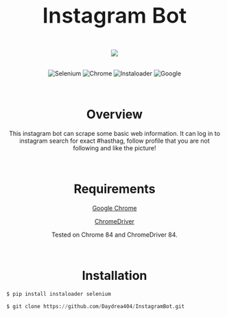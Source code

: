 
<div align="center">
<p style="font-size:50px;font-weight:600;">Instagram Bot</p>


<img align="center" src="https://www.elegantthemes.com/blog/wp-content/uploads/2019/12/instagram-marketing-strategies-featured-image.jpg">

</br>
</br>




![Selenium](https://img.shields.io/badge/Selenium-3.141.0-blueviolet?style=for-the-badge&logoColor=blueviolet&logo=sellfy) ![Chrome](https://img.shields.io/badge/Chromedriver-84.0.4147.3-blueviolet?style=for-the-badge&logo=google&logoColor=blueviolet) ![Instaloader](https://img.shields.io/badge/Instaloader-4.4.5-blueviolet?style=for-the-badge&logo=instagram&link=https://github.com/instaloader/instaloader&logoColor=blueviolet) ![Google](https://img.shields.io/badge/Google%20Chrome-84-blueviolet?style=for-the-badge&logo=google%20chrome&link=https://www.google.com/chrome/&logoColor=blueviolet)


</br>

# Overview


This instagram bot can scrape some basic web information. It can log in to instagram search for exact #hasthag, follow profile that you are not following and  like the picture!


</br>

# Requirements


[Google Chrome][googlechrome]



[ChromeDriver][chromedriver]

Tested on Chrome 84 and ChromeDriver 84.


</br>

# Installation

</div>

```py
$ pip install instaloader selenium

$ git clone https://github.com/Daydrea404/InstagramBot.git
```

[googlechrome]: https://www.google.com/chrome/
[chromedriver]: https://chromedriver.chromium.org/downloads
